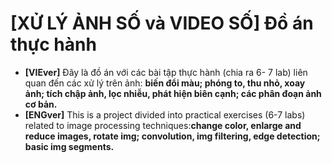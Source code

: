 # [XỬ LÝ ẢNH SỐ và VIDEO SỐ] Đồ án thực hành
- **[VIEver]** Đây là đồ án với các bài tập thực hành (chia ra 6- 7 lab) liên quan đến các xử lý trên ảnh: **biến đổi màu; phóng to, thu nhỏ, xoay ảnh; tích chập ảnh, lọc nhiễu, phát hiện biên cạnh; các phân đoạn ảnh cơ bản.**
- **[ENGver]** This is a project divided into practical exercises (6-7 labs) related to image processing techniques:**change color, enlarge and reduce images, rotate img; convolution, img filtering, edge detection; basic img segments.**
 
